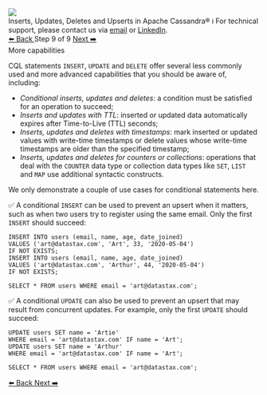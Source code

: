 <!-- TOP -->
<div class="top">
  <img src="https://datastax-academy.github.io/katapod-shared-assets/images/ds-academy-logo.svg" />
  <div class="scenario-title-section">
    <span class="scenario-title">Inserts, Updates, Deletes and Upserts in Apache Cassandra®</span>
    <span class="scenario-subtitle">ℹ️ For technical support, please contact us via <a href="mailto:aleksandr.volochnev@datastax.com">email</a> or <a href="https://dtsx.io/aleks">LinkedIn</a>.</span>
  </div>
</div>

<!-- NAVIGATION -->
<div id="navigation-top" class="navigation-top">
 <a href='command:katapod.loadPage?[{"step":"step8-cassandra"}]'
   class="btn btn-dark navigation-top-left">⬅️ Back
 </a>
<span class="step-count"> Step 9 of 9</span>
 <a href='command:katapod.loadPage?[{"step":"finish-cassandra"}]'
    class="btn btn-dark navigation-top-right">Next ➡️
  </a>
</div>

<!-- CONTENT -->

<div class="step-title">More capabilities</div>

CQL statements `INSERT`, `UPDATE` and `DELETE` offer several less commonly used and more advanced 
capabilities that you should be aware of, including:
- *Conditional inserts, updates and deletes*: a condition must be satisfied for an operation to succeed;
- *Inserts and updates with TTL*: inserted or updated data automatically expires after Time-to-Live (TTL) seconds;
- *Inserts, updates and deletes with timestamps*: mark inserted or updated values with write-time timestamps or 
  delete values whose write-time timestamps are older than the specified timestamp;
- *Inserts, updates and deletes for counters or collections*: operations that deal with the `COUNTER` data type or
  collection data types like `SET`, `LIST` and `MAP` use additional syntactic constructs.

We only demonstrate a couple of use cases for conditional statements here.

✅ A conditional `INSERT` can be used to prevent an upsert when it matters, 
such as when two users try to register using the same email. Only the first 
`INSERT` should succeed:
```
INSERT INTO users (email, name, age, date_joined) 
VALUES ('art@datastax.com', 'Art', 33, '2020-05-04')
IF NOT EXISTS;
INSERT INTO users (email, name, age, date_joined) 
VALUES ('art@datastax.com', 'Arthur', 44, '2020-05-04')
IF NOT EXISTS;

SELECT * FROM users WHERE email = 'art@datastax.com';
```

✅ A conditional `UPDATE` can also be used to prevent an upsert that may result from 
concurrent updates. For example, only the first `UPDATE` should succeed:
```
UPDATE users SET name = 'Artie'
WHERE email = 'art@datastax.com' IF name = 'Art';
UPDATE users SET name = 'Arthur'
WHERE email = 'art@datastax.com' IF name = 'Art';

SELECT * FROM users WHERE email = 'art@datastax.com';
``` 

<!-- NAVIGATION -->
<div id="navigation-bottom" class="navigation-bottom">
 <a href='command:katapod.loadPage?[{"step":"step8-cassandra"}]'
   class="btn btn-dark navigation-bottom-left">⬅️ Back
 </a>
 <a href='command:katapod.loadPage?[{"step":"finish-cassandra"}]'
    class="btn btn-dark navigation-bottom-right">Next ➡️
  </a>
</div>

